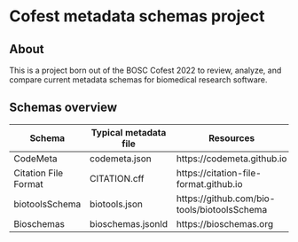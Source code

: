 # Cofest metadata schemas project

## About
This is a project born out of the BOSC Cofest 2022 to review, analyze, and compare current metadata schemas for biomedical research software.

## Schemas overview

<table>
<thead>
  <tr>
    <th>Schema</th>
    <th>Typical metadata file </th>
    <th>Resources </th>
    <th>Comments</th>
  </tr>
</thead>
<tbody>
  <tr>
    <td> CodeMeta </td>
    <td> codemeta.json </td>
    <td> 
      https://codemeta.github.io
    </td>
    <td> </td>
  </tr>
  <tr>
    <td> Citation File Format </td>
    <td> CITATION.cff </td>
    <td> https://citation-file-format.github.io </td>
    <td> </td>
  </tr>
  <tr>
    <td> biotoolsSchema </td>
    <td> biotools.json </td>
    <td> https://github.com/bio-tools/biotoolsSchema </td>
    <td> </td>
  </tr>
  <tr>
    <td> Bioschemas </td>
    <td> bioschemas.jsonld </td>
    <td> https://bioschemas.org </td>
    <td> </td>
  </tr> 
</tbody>
</table>
